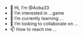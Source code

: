 - 👋 Hi, I’m @Aoba33
- 👀 I’m interested in ...game
- 🌱 I’m currently learning ...
- 💞️ I’m looking to collaborate on ...
- 📫 How to reach me ...

<!---
Aoba33/Aoba33 is a ✨ special ✨ repository because its `README.md` (this file) appears on your GitHub profile.
You can click the Preview link to take a look at your changes.
--->
